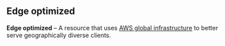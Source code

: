 ## Edge optimized
**Edge optimized** – A resource that uses [AWS global infrastructure](https://aws.amazon.com/about-aws/global-infrastructure/) to better serve geographically diverse clients.